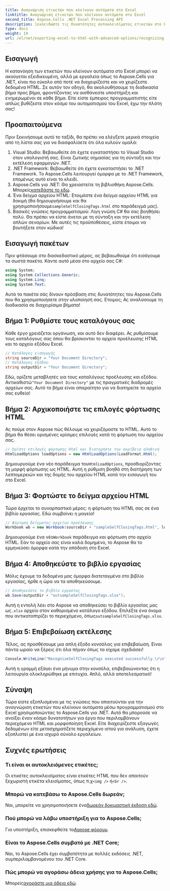 ```yaml
---
title: Αναγνώριση ετικετών που κλείνουν αυτόματα στο Excel
linktitle: Αναγνώριση ετικετών που κλείνουν αυτόματα στο Excel
second_title: Aspose.Cells .NET Excel Processing API
description: Ξεκλειδώστε τις δυνατότητες αυτοκλεισίματος ετικετών στο Excel με τον αναλυτικό οδηγό μας που περιλαμβάνει το Aspose.Cells για .NET.
type: docs
weight: 19
url: /el/net/exporting-excel-to-html-with-advanced-options/recognizing-self-closing-tags/
---
```

## Εισαγωγή
Η κατανόηση των ετικετών που κλείνουν αυτόματα στο Excel μπορεί να ακούγεται εξειδικευμένη, αλλά με εργαλεία όπως το Aspose.Cells για .NET, είναι πιο εύκολο από ποτέ να διαχειρίζεστε και να χειρίζεστε δεδομένα HTML. Σε αυτόν τον οδηγό, θα ακολουθήσουμε τη διαδικασία βήμα προς βήμα, φροντίζοντας να αισθάνεστε υποστήριξη και ενημερωμένοι σε κάθε βήμα. Είτε είστε έμπειρος προγραμματιστής είτε απλώς βυθίζεστε στον κόσμο του αυτοματισμού του Excel, έχω την πλάτη σας!
## Προαπαιτούμενα
Πριν ξεκινήσουμε αυτό το ταξίδι, θα πρέπει να ελέγξετε μερικά στοιχεία από τη λίστα σας για να διασφαλίσετε ότι όλα κυλούν ομαλά:
1. Visual Studio: Βεβαιωθείτε ότι έχετε εγκαταστήσει το Visual Studio στον υπολογιστή σας. Είναι ζωτικής σημασίας για τη σύνταξη και την εκτέλεση εφαρμογών .NET.
2. .NET Framework: Βεβαιωθείτε ότι έχετε εγκαταστήσει το .NET Framework. Το Aspose.Cells λειτουργεί όμορφα με το .NET Framework, επομένως αυτό είναι το κλειδί.
3.  Aspose.Cells για .NET: Θα χρειαστείτε τη βιβλιοθήκη Aspose.Cells. Μπορείς[κατεβάστε το εδώ](https://releases.aspose.com/cells/net/).
4.  Ένα δείγμα αρχείου HTML: Ετοιμάστε ένα δείγμα αρχείου HTML για δοκιμή (θα δημιουργήσουμε και θα χρησιμοποιήσουμε`sampleSelfClosingTags.html` στο παράδειγμά μας).
5. Βασικές γνώσεις προγραμματισμού: Λίγη γνώση C# θα σας βοηθήσει πολύ. Θα πρέπει να είστε άνετοι με τη σύνταξη και την εκτέλεση απλών σεναρίων.
Με αυτές τις προϋποθέσεις, είστε έτοιμοι να βουτήξετε στον κώδικα!
## Εισαγωγή πακέτων
Πριν φτάσουμε στο διασκεδαστικό μέρος, ας βεβαιωθούμε ότι εισάγουμε τα σωστά πακέτα. Κάντε αυτό μέσα στο αρχείο σας C#:
```csharp
using System;
using System.Collections.Generic;
using System.Linq;
using System.Text;
```
Αυτά τα πακέτα σάς δίνουν πρόσβαση στις δυνατότητες του Aspose.Cells που θα χρησιμοποιήσετε στην υλοποίησή σας. Ετοιμος; Ας αναλύσουμε τη διαδικασία σε διαχειρίσιμα βήματα!
## Βήμα 1: Ρυθμίστε τους καταλόγους σας
Κάθε έργο χρειάζεται οργάνωση, και αυτό δεν διαφέρει. Ας ρυθμίσουμε τους καταλόγους σας όπου θα βρίσκονται το αρχείο προέλευσης HTML και το αρχείο εξόδου Excel.
```csharp
// Κατάλογος εισαγωγής
string sourceDir = "Your Document Directory";
// Κατάλογος εξόδου
string outputDir = "Your Document Directory";
```
Εδώ, ορίζετε μεταβλητές για τους καταλόγους προέλευσης και εξόδου. Αντικαθιστώ`"Your Document Directory"` με τις πραγματικές διαδρομές αρχείων σας. Αυτό το βήμα είναι απαραίτητο για να διατηρείτε τα αρχεία σας ευθεία!
## Βήμα 2: Αρχικοποιήστε τις επιλογές φόρτωσης HTML
Ας πούμε στον Aspose πώς θέλουμε να χειριζόμαστε το HTML. Αυτό το βήμα θα θέσει ορισμένες κρίσιμες επιλογές κατά τη φόρτωση του αρχείου σας.
```csharp
// Ορίστε επιλογές φόρτωσης Html και διατηρήστε την ακρίβεια αληθινή
HtmlLoadOptions loadOptions = new HtmlLoadOptions(LoadFormat.Html);
```
 Δημιουργούμε ένα νέο παράδειγμα του`HtmlLoadOptions`, προσδιορίζοντας τη μορφή φόρτωσης ως HTML. Αυτή η ρύθμιση βοηθά στη διατήρηση των λεπτομερειών και της δομής του αρχείου HTML κατά την εισαγωγή του στο Excel.
## Βήμα 3: Φορτώστε το δείγμα αρχείου HTML
Τώρα έρχεται το συναρπαστικό μέρος: η φόρτωση του HTML σας σε ένα βιβλίο εργασίας. Εδώ συμβαίνει η μαγεία!
```csharp
// Φόρτωση δείγματος αρχείου προέλευσης
Workbook wb = new Workbook(sourceDir + "sampleSelfClosingTags.html", loadOptions);
```
 Δημιουργούμε ένα νέο`Workbook` παράδειγμα και φόρτωση στο αρχείο HTML. Εάν το αρχείο σας είναι καλά δομημένο, το Aspose θα το ερμηνεύσει όμορφα κατά την απόδοση στο Excel.
## Βήμα 4: Αποθηκεύστε το βιβλίο εργασίας
Μόλις έχουμε τα δεδομένα μας όμορφα διατεταγμένα στο βιβλίο εργασίας, ήρθε η ώρα να τα αποθηκεύσουμε. 
```csharp
// Αποθηκεύστε το βιβλίο εργασίας
wb.Save(outputDir + "outsampleSelfClosingTags.xlsx");
```
Αυτή η εντολή λέει στο Aspose να αποθηκεύσει το βιβλίο εργασίας μας ως`.xlsx` αρχείο στον καθορισμένο κατάλογο εξόδου. Επιλέξτε ένα όνομα που αντικατοπτρίζει το περιεχόμενο, όπως`outsampleSelfClosingTags.xlsx`.
## Βήμα 5: Επιβεβαίωση εκτέλεσης
Τέλος, ας προσθέσουμε μια απλή έξοδο κονσόλας για επιβεβαίωση. Είναι πάντα ωραίο να ξέρεις ότι όλα πήγαν όπως τα είχαμε σχεδιάσει!
```csharp
Console.WriteLine("RecognizeSelfClosingTags executed successfully.\r\n");
```
Αυτή η γραμμή εξάγει ένα μήνυμα στην κονσόλα, επιβεβαιώνοντας ότι η λειτουργία ολοκληρώθηκε με επιτυχία. Απλό, αλλά αποτελεσματικό!
## Σύναψη
Τώρα είστε εξοπλισμένοι με τις γνώσεις που απαιτούνται για την αναγνώριση ετικετών που κλείνουν αυτόματα μέσω προγραμματισμού στο Excel χρησιμοποιώντας το Aspose.Cells για .NET. Αυτό θα μπορούσε να ανοίξει έναν κόσμο δυνατοτήτων για έργα που περιλαμβάνουν περιεχόμενο HTML και μορφοποίηση Excel. Είτε διαχειρίζεστε εξαγωγές δεδομένων είτε μετασχηματίζετε περιεχόμενο ιστού για ανάλυση, έχετε εξοπλιστεί με ένα ισχυρό σύνολο εργαλείων.
## Συχνές ερωτήσεις
### Τι είναι οι αυτοκλειόμενες ετικέτες;  
 Οι ετικέτες αυτοκλεισίματος είναι ετικέτες HTML που δεν απαιτούν ξεχωριστή ετικέτα κλεισίματος, όπως π.χ`<img />` ή`<br />`.
### Μπορώ να κατεβάσω το Aspose.Cells δωρεάν;  
 Ναι, μπορείτε να χρησιμοποιήσετε ένα[δωρεάν δοκιμαστική έκδοση εδώ](https://releases.aspose.com/).
### Πού μπορώ να λάβω υποστήριξη για το Aspose.Cells;  
 Για υποστήριξη, επισκεφθείτε το[Aspose φόρουμ](https://forum.aspose.com/c/cells/9).
### Είναι το Aspose.Cells συμβατό με .NET Core;  
Ναι, το Aspose.Cells έχει συμβατότητα με πολλές εκδόσεις .NET, συμπεριλαμβανομένου του .NET Core.
### Πώς μπορώ να αγοράσω άδεια χρήσης για το Aspose.Cells;  
 Μπορείς[αγοράστε μια άδεια εδώ](https://purchase.aspose.com/buy).